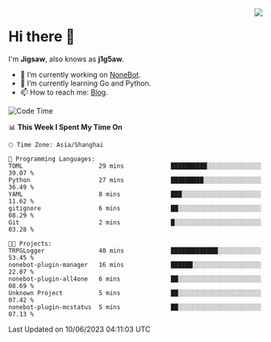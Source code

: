 <a href="#">
  <img align="right" src="https://github-readme-stats.vercel.app/api?username=j1g5awi&count_private=true&show_icons=true&title_color=80070B&text_color=B3B3B3&bg_color=212121&icon_color=80070B" />
</a>

# Hi there 👋

I'm **Jigsaw**, also knows as **j1g5aw**.

- 🔭 I’m currently working on [NoneBot](https://github.com/nonebot).
- 🌱 I’m currently learning Go and Python.
- 📫 How to reach me: [Blog](https://blog.maddestroyer.xyz/).

<!--START_SECTION:waka-->
![Code Time](http://img.shields.io/badge/Code%20Time-1%2C127%20hrs%202%20mins-blue)

📊 **This Week I Spent My Time On** 

```text
🕑︎ Time Zone: Asia/Shanghai

💬 Programming Languages: 
TOML                     29 mins             ██████████░░░░░░░░░░░░░░░   39.07 % 
Python                   27 mins             █████████░░░░░░░░░░░░░░░░   36.49 % 
YAML                     8 mins              ███░░░░░░░░░░░░░░░░░░░░░░   11.62 % 
gitignore                6 mins              ██░░░░░░░░░░░░░░░░░░░░░░░   08.29 % 
Git                      2 mins              █░░░░░░░░░░░░░░░░░░░░░░░░   03.28 % 

🐱‍💻 Projects: 
TRPGLogger               40 mins             █████████████░░░░░░░░░░░░   53.45 % 
nonebot-plugin-manager   16 mins             ██████░░░░░░░░░░░░░░░░░░░   22.07 % 
nonebot-plugin-all4one   6 mins              ██░░░░░░░░░░░░░░░░░░░░░░░   08.69 % 
Unknown Project          5 mins              ██░░░░░░░░░░░░░░░░░░░░░░░   07.42 % 
nonebot-plugin-mcstatus  5 mins              ██░░░░░░░░░░░░░░░░░░░░░░░   07.13 % 
```


 Last Updated on 10/06/2023 04:11:03 UTC
<!--END_SECTION:waka-->
